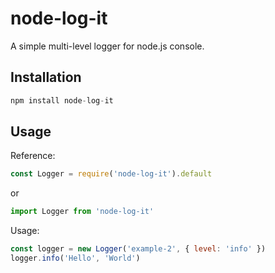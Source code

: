 # node-log-it

A simple multi-level logger for node.js console.

## Installation

```js
npm install node-log-it
```

## Usage

Reference:

```js
const Logger = require('node-log-it').default
```

or

```js
import Logger from 'node-log-it'
```

Usage:

```js
const logger = new Logger('example-2', { level: 'info' })
logger.info('Hello', 'World')
```
